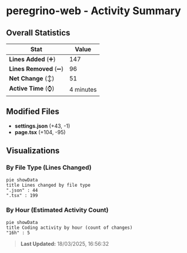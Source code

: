 # peregrino-web - Activity Summary 

## Overall Statistics

| Stat                   | Value                                                             |
| ---------------------- | ----------------------------------------------------------------- |
| **Lines Added** (➕)   | 147                                          |
| **Lines Removed** (➖) | 96                                        |
| **Net Change** (↕)    | 51                |
| **Active Time** (⌚)   | 4 minutes |


## Modified Files
- **settings.json** (+43, -1)
- **page.tsx** (+104, -95)

## Visualizations

### By File Type (Lines Changed)

```mermaid
pie showData
title Lines changed by file type
".json" : 44
".tsx" : 199
```

### By Hour (Estimated Activity Count)

```mermaid
pie showData
title Coding activity by hour (count of changes)
"16h" : 5
```


> **Last Updated:** 18/03/2025, 16:56:32